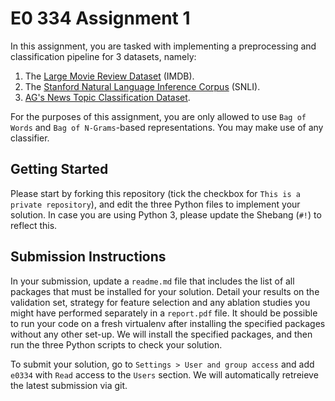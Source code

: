 # E0 334 Assignment 1

In this assignment, you are tasked with implementing a preprocessing and classification pipeline for 3 datasets, namely:

1. The [Large Movie Review Dataset](http://ai.stanford.edu/~amaas/data/sentiment/) (IMDB).
2. The [Stanford Natural Language Inference Corpus](https://nlp.stanford.edu/projects/snli/) (SNLI).
3. [AG's News Topic Classification Dataset](https://github.com/mhjabreel/CharCNN/tree/master/data/ag_news_csv).

For the purposes of this assignment, you are only allowed to use `Bag of Words` and `Bag of N-Grams`-based representations. You may make use of any classifier.

## Getting Started

Please start by forking this repository (tick the checkbox for `This is a private repository`), and edit the three Python files to implement your solution. In case you are using Python 3, please update the Shebang (`#!`)  to reflect this.

## Submission Instructions

In your submission, update a `readme.md` file that includes the list of all packages that must be installed for your solution. Detail your results on the validation set, strategy for feature selection and any ablation studies you might have performed separately in a `report.pdf` file. It should be possible to run your code on a fresh virtualenv after installing the specified packages without any other set-up. We will install the specified packages, and then run the three Python scripts to check your solution.

To submit your solution, go to `Settings > User and group access` and add `e0334` with `Read` access to the `Users` section. We will automatically retreieve the latest submission via git.
